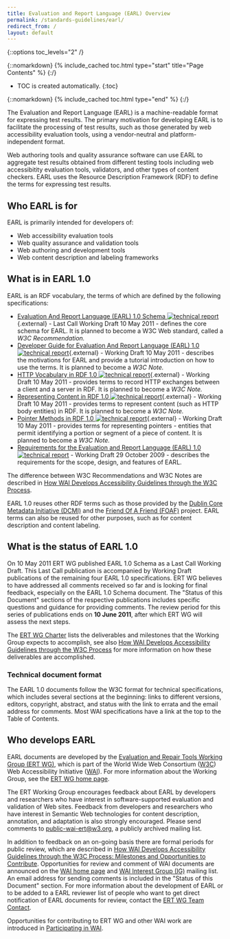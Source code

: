 ```yaml
---
title: Evaluation and Report Language (EARL) Overview
permalink: /standards-guidelines/earl/
redirect_from: /
layout: default
---
```


{::options toc_levels="2" /}

{::nomarkdown}
{% include_cached toc.html type="start" title="Page Contents" %}
{:/}

-   TOC is created automatically.
{:toc}

{::nomarkdown}
{% include_cached toc.html type="end" %}
{:/}

The Evaluation and Report Language (EARL) is a machine-readable format
for expressing test results. The primary motivation for developing EARL
is to facilitate the processing of test results, such as those generated
by web accessibility evaluation tools, using a vendor-neutral and
platform-independent format.

Web authoring tools and quality assurance software can use EARL to
aggregate test results obtained from different testing tools including
web accessibitity evaluation tools, validators, and other types of
content checkers. EARL uses the Resource Description Framework (RDF) to
define the terms for expressing test results.

## Who EARL is for

EARL is primarily intended for developers of:

-   Web accessibility evaluation tools
-   Web quality assurance and validation tools
-   Web authoring and development tools
-   Web content description and labeling frameworks

## What is in EARL 1.0

EARL is an RDF vocabulary, the terms of which are defined by the
following specifications:

-   [Evaluation And Report Language (EARL) 1.0 Schema ![technical
    report](http://www.w3.org/Icons/tr.png)](http://www.w3.org/TR/EARL10-Schema/){.external} -
    Last Call Working Draft 10 May 2011 - defines the core schema for
    EARL. It is planned to become a W3C Web standard, called a *W3C
    Recommendation.*
-   [Developer Guide for Evaluation And Report Language (EARL) 1.0
    ![technical
    report](http://www.w3.org/Icons/tr.png)](http://www.w3.org/TR/EARL10-Guide/){.external} -
    Working Draft 10 May 2011 - describes the motivations for EARL and
    provide a tutorial introduction on how to use the terms. It is
    planned to become a *W3C Note.*
-   [HTTP Vocabulary in RDF 1.0 ![technical
    report](http://www.w3.org/Icons/tr.png)](http://www.w3.org/TR/HTTP-in-RDF10/){.external} -
    Working Draft 10 May 2011 - provides terms to record HTTP exchanges
    between a client and a server in RDF. It is planned to become a *W3C
    Note.*
-   [Representing Content in RDF 1.0 ![technical
    report](http://www.w3.org/Icons/tr.png)](http://www.w3.org/TR/Content-in-RDF10/){.external} -
    Working Draft 10 May 2011 - provides terms to represent content
    (such as HTTP body entities) in RDF. It is planned to become a *W3C
    Note.*
-   [Pointer Methods in RDF 1.0 ![technical
    report](http://www.w3.org/Icons/tr.png)](http://www.w3.org/TR/Pointers-in-RDF10/){.external} -
    Working Draft 10 May 2011 - provides terms for representing
    pointers - entities that permit identifying a portion or segment of
    a piece of content. It is planned to become a *W3C Note.*
-   [Requirements for the Evaluation and Report Language (EARL) 1.0
    ![technical
    report](http://www.w3.org/Icons/tr.png)](http://www.w3.org/TR/EARL10-Requirements/) -
    Working Draft 29 October 2009 - describes the requirements for the
    scope, design, and features of EARL.

The difference between W3C Recommendations and W3C Notes are described
in [How WAI Develops Accessibility Guidelines through the W3C
Process](http://www.w3.org/WAI/intro/w3c-process).

EARL 1.0 reuses other RDF terms such as those provided by the [Dublin
Core Metadata Initiative (DCMI)](http://www.dublincore.org/) and the
[Friend Of A Friend (FOAF)](http://www.foaf-project.org/) project. EARL
terms can also be reused for other purposes, such as for content
description and content labeling.

## What is the status of EARL 1.0

On 10 May 2011 ERT WG published EARL 1.0 Schema as a Last Call Working
Draft. This Last Call publication is accompanied by Working Draft
publications of the remaining four EARL 1.0 specifications. ERT WG
believes to have addressed all comments received so far and is looking
for final feedback, especially on the EARL 1.0 Schema document. The
"Status of this Document" sections of the respective publications
includes specific questions and guidance for providing comments. The
review period for this series of publications ends on **10 June 2011**,
after which ERT WG will assess the next steps.

The [ERT WG Charter](http://www.w3.org/WAI/ER/charter4) lists the
deliverables and milestones that the Working Group expects to
accomplish, see also [How WAI Develops Accessibility Guidelines through
the W3C Process](http://www.w3.org/WAI/intro/w3c-process) for more
information on how these deliverables are accomplished.

### Technical document format

The EARL 1.0 documents follow the W3C format for technical
specifications, which includes several sections at the beginning: links
to different versions, editors, copyright, abstract, and status with the
link to errata and the email address for comments. Most WAI
specifications have a link at the top to the Table of Contents.

## Who develops EARL

EARL documents are developed by the [Evaluation and Repair Tools Working
Group (ERT WG)](/WAI/ER), which is part of the World Wide Web Consortium
([W3C](http://www.w3.org)) Web Accessibility Initiative ([WAI](/WAI/)).
For more information about the Working Group, see the [ERT WG home
page](/WAI/ER/).

The ERT Working Group encourages feedback about EARL by developers and
researchers who have interest in software-supported evaluation and
validation of Web sites. Feedback from developers and researchers who
have interest in Semantic Web technologies for content description,
annotation, and adaptation is also strongly encouraged. Please send
comments to
[public-wai-ert@w3.org](lists.w3.org/Archives/Public/public-wai-ert/), a
publicly archived mailing list.

In addition to feedback on an on-going basis there are formal periods
for public review, which are described in [How WAI Develops
Accessibility Guidelines through the W3C Process: Milestones and
Opportunities to Contribute](http://www.w3.org/WAI/intro/w3c-process).
Opportunities for review and comment of WAI documents are announced on
the [WAI home page](http://www.w3.org/WAI/) and [WAI Interest Group
(IG)](http://www.w3.org/WAI/IG/) mailing list. An email address for
sending comments is included in the "Status of this Document" section.
For more information about the development of EARL or to be added to a
EARL reviewer list of people who want to get direct notification of EARL
documents for review, contact the [ERT WG Team
Contact](../contacts.html#team).

Opportunities for contributing to ERT WG and other WAI work are
introduced in [Participating in WAI](/WAI/participation).